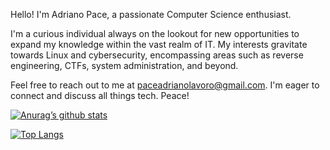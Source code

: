 Hello! I'm Adriano Pace, a passionate Computer Science enthusiast.

I'm a curious individual always on the lookout for new opportunities to expand my knowledge within the vast realm of IT. My interests gravitate towards Linux and cybersecurity, encompassing areas such as reverse engineering, CTFs, system administration, and beyond.

Feel free to reach out to me at paceadrianolavoro@gmail.com. I'm eager to connect and discuss all things tech. Peace!


[![Anurag’s github stats](https://github-readme-stats.vercel.app/api?username=Adrianorieti)](https://github.com/Adrianorieti)

[![Top Langs](https://github-readme-stats.vercel.app/api/top-langs/?username=Adrianorieti&layout=compact)](https://github.com/Adrianorieti)
